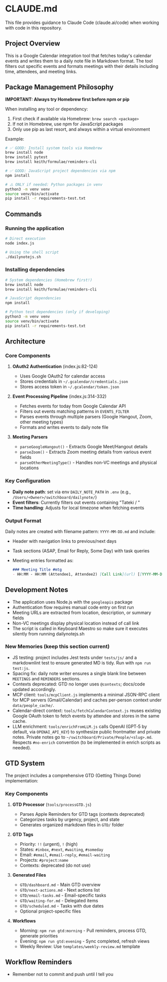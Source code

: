 # CLAUDE.md

This file provides guidance to Claude Code (claude.ai/code) when working with code in this repository.

## Project Overview

This is a Google Calendar integration tool that fetches today's calendar events and writes them to a daily note file in Markdown format. The tool filters out specific events and formats meetings with their details including time, attendees, and meeting links.

## Package Management Philosophy

**IMPORTANT: Always try Homebrew first before npm or pip**

When installing any tool or dependency:
1. First check if available via Homebrew: `brew search <package>`
2. If not in Homebrew, use npm for JavaScript packages
3. Only use pip as last resort, and always within a virtual environment

Example:
```bash
# ✅ GOOD: Install system tools via Homebrew
brew install node
brew install pytest
brew install keith/formulae/reminders-cli

# ✅ GOOD: JavaScript project dependencies via npm
npm install

# ⚠️ ONLY if needed: Python packages in venv
python3 -m venv venv
source venv/bin/activate
pip install -r requirements-test.txt
```

## Commands

### Running the application

```bash
# Direct execution
node index.js

# Using the shell script
./dailynotejs.sh
```

### Installing dependencies

```bash
# System dependencies (Homebrew first!)
brew install node
brew install keith/formulae/reminders-cli

# JavaScript dependencies
npm install

# Python test dependencies (only if developing)
python3 -m venv venv
source venv/bin/activate
pip install -r requirements-test.txt
```

## Architecture

### Core Components

1. **OAuth2 Authentication** (index.js:82-124)
   - Uses Google OAuth2 for calendar access
   - Stores credentials in `~/.gcalendar/credentials.json`
   - Stores access token in `~/.gcalendar/token.json`

2. **Event Processing Pipeline** (index.js:314-332)
   - Fetches events for today from Google Calendar API
   - Filters out events matching patterns in `EVENTS_FILTER`
   - Parses events through multiple parsers (Google Hangout, Zoom, other meeting types)
   - Formats and writes events to daily note file

3. **Meeting Parsers**
   - `parseGoogleHangout()` - Extracts Google Meet/Hangout details
   - `parseZoom()` - Extracts Zoom meeting details from various event fields
   - `parseOtherMeetingType()` - Handles non-VC meetings and physical locations

### Key Configuration

- **Daily note path**: set via env `DAILY_NOTE_PATH` in `.env` (e.g., `/Users/<Owner>/switchboard/dailynote/`)
- **Event filters**: Currently filters out events containing "Tateki / <Owner>"
- **Time handling**: Adjusts for local timezone when fetching events

### Output Format

Daily notes are created with filename pattern: `YYYY-MM-DD.md` and include:

- Header with navigation links to previous/next days
- Task sections (ASAP, Email for Reply, Some Day) with task queries
- Meeting entries formatted as:

  ```markdown
  ### Meeting Title #mtg
  - HH:MM - HH:MM (Attendee1, Attendee2) [Call Link](url) [[YYYY-MM-DD-HHMM]]
  ```

## Development Notes

- The application uses Node.js with the `googleapis` package
- Authentication flow requires manual code entry on first run
- Meeting URLs are extracted from location, description, or summary fields
- Non-VC meetings display physical location instead of call link
- The script is called in Keyboard Maestro so make sure it executes silently from running dailynotejs.sh

### New Memories (keep this section current)

- JS testing: project includes Jest tests under `tests/js/` and a markdownlint test to ensure generated MD is tidy. Run with `npm run test:js`.
- Spacing fix: daily note writer ensures a single blank line between `MEETINGS` and `REMINDERS` sections.
- Contexts deprecated: GTD no longer uses `@contexts`; docs/code updated accordingly.
- MCP client: `tools/mcpClient.js` implements a minimal JSON-RPC client for MCP servers (Gmail/Calendar) and caches per-person context under `data/people_cache/`.
- Calendar-direct context: `tools/fetchCalendarContext.js` reuses existing Google OAuth token to fetch events by attendee and stores in the same cache.
- LLM enrichment: `tools/enrichFromLLM.js` calls OpenAI (GPT‑5 by default, via `OPENAI_API_KEY`) to synthesize public frontmatter and private notes. Private notes go to `~/switchboard/Private/People/<slug>.md`. Respects `#no-enrich` convention (to be implemented in enrich scripts as needed).

## GTD System

The project includes a comprehensive GTD (Getting Things Done) implementation:

### Key Components

1. **GTD Processor** (`tools/processGTD.js`)
   - Parses Apple Reminders for GTD tags (contexts deprecated)
   - Categorizes tasks by urgency, project, and state
   - Generates organized markdown files in `GTD/` folder

2. **GTD Tags**
   - Priority: `!!` (urgent), `!` (high)
   - States: `#inbox`, `#next`, `#waiting`, `#someday`
   - Email: `#email`, `#email-reply`, `#email-waiting`
   - Projects: `#project:name`
   - Contexts: deprecated (do not use)

3. **Generated Files**
   - `GTD/dashboard.md` - Main GTD overview
   - `GTD/next-actions.md` - Next actions list
   - `GTD/email-tasks.md` - Email-specific tasks
   - `GTD/waiting-for.md` - Delegated items
   - `GTD/scheduled.md` - Tasks with due dates
   - Optional project-specific files

4. **Workflows**
   - Morning: `npm run gtd:morning` - Pull reminders, process GTD, generate priorities
   - Evening: `npm run gtd:evening` - Sync completed, refresh views
   - Weekly Review: Use `templates/weekly-review.md` template

## Workflow Reminders

- Remember not to commit and push until I tell you